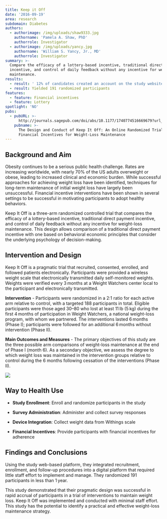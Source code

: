 ```yaml
---
title: Keep it Off
date: '2016-09-19'
area: research
subdomain: Diabetes
authors:
  - authorimage: /img/uploads/shaw9333.jpg
    authorname: 'Pamela A. Shaw, PhD'
    authorrole: Investigator
  - authorimage: /img/uploads/yancy.jpg
    authorname: 'William S. Yancy, Jr., MD'
    authorrole: Investigator
summary: >-
  Compare the efficacy of a lottery-based incentive, traditional direct payment
  incentive, and control of daily feedback without any incentive for weight-loss
  maintenance.
results:
  - result: ' 12% of candidates created an account on the study website'
  - result: Yielded 191 randomized participants
features:
  - feature: Financial incentives
  - feature: Lottery
spotlight: 'NO'
pubs:
  - pubURL: >-
      http://journals.sagepub.com/doi/abs/10.1177/1740774516669679?url_ver=Z39.88-2003&rfr_id=ori%3Arid%3Acrossref.org&rfr_dat=cr_pub%3Dpubmed&
    pubname: >-
      The Design and Conduct of Keep It Off: An Online Randomized Trial of
      Financial Incentives for Weight-Loss Maintenance
---
```

## Background and Aim

Obesity continues to be a serious public health challenge. Rates are increasing worldwide, with nearly 70% of the US adults overweight or obese, leading to increased clinical and economic burden. While successful approaches for achieving weight loss have been identified, techniques for long-term maintenance of initial weight loss have largely been unsuccessful. Financial incentive interventions have been shown in several settings to be successful in motivating participants to adopt healthy behaviors.

Keep It Off is a three-arm randomized controlled trial that compares the efficacy of a lottery-based incentive, traditional direct payment incentive, and control of daily feedback without any incentive for weight-loss maintenance. This design allows comparison of a traditional direct payment incentive with one based on behavioral economic principles that consider the underlying psychology of decision-making.

## Intervention and Design

Keep It Off is a pragmatic trial that recruited, consented, enrolled, and followed patients electronically. Participants were provided a wireless weight scale that electronically transmitted daily self-monitored weights. Weights were verified every 3 months at a Weight Watchers center local to the participant and electronically transmitted.

**Intervention** - Participants were randomized in a 2:1 ratio for each active arm relative to control, with a targeted 188 participants in total. Eligible participants were those aged 30–80 who lost at least 11 lb (5 kg) during the first 4 months of participation in Weight Watchers, a national weight-loss program, with whom we partnered. The interventions lasted 6 months (Phase I); participants were followed for an additional 6 months without intervention (Phase II). 

**Main Outcomes and Measures** - The primary objectives of this study are the three possible arm comparisons of weight-loss maintenance at the end of Phase I (month 6). As a secondary objective, we assess the degree to which weight loss was maintained in the intervention groups relative to control during the 6 months following cessation of the interventions (Phase II).

![](/img/uploads/screen-shot-2018-08-30-at-8.14.40-pm.png)

## Way to Health Use

- **Study Enrollment**: Enroll and randomize participants in the study

- **Survey Administration**: Administer and collect survey responses

- **Device Integration**: Collect weight data from Withings scale

- **Financial Incentives**: Provide participants with financial incentives for adherence

## Findings and Conclusions

Using the study web-based platform, they integrated recruitment, enrollment, and follow-up procedures into a digital platform that required little staff effort to implement and manage. They randomized 191 participants in less than 1 year. 

This study demonstrated that their pragmatic design was successful in rapid accrual of participants in a trial of interventions to maintain weight loss. Keep It Off was implemented and conducted with minimal staff effort. This study has the potential to identify a practical and effective weight-loss maintenance strategy.
